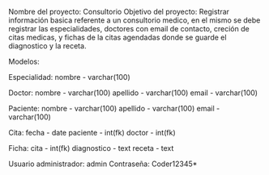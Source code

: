 Nombre del proyecto: Consultorio
Objetivo del proyecto: Registrar información basica referente a un consultorio medico, en el mismo se debe registrar las especialidades, doctores con email de contacto, creción de citas medicas, y fichas de la citas agendadas donde se guarde el diagnostico y la receta.

Modelos:

Especialidad:
nombre - varchar(100)

Doctor:
nombre - varchar(100)
apellido - varchar(100)
email - varchar(100)

Paciente:
nombre - varchar(100)
apellido - varchar(100)
email - varchar(100)

Cita:
fecha - date
paciente - int(fk)
doctor - int(fk)

Ficha:
cita - int(fk)
diagnostico - text
receta - text

Usuario administrador: admin
Contraseña: Coder12345*
